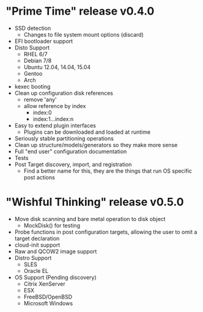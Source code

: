 # "Prime Time" release v0.4.0
* SSD detection
    - Changes to file system mount options (discard)
* EFI bootloader support
* Disto Support
    - RHEL 6/7
    - Debian 7/8
    - Ubuntu 12.04, 14.04, 15.04
    - Gentoo
    - Arch
* kexec booting
* Clean up configuration disk references
    - remove 'any'
    - allow reference by index
        - index:0
        - index:1...index:n
* Easy to extend plugin interfaces
    - Plugins can be downloaded and loaded at runtime
* Seriously stable partitioning operations
* Clean up structure/models/generators so they make more sense
* Full "end user" configuration documentation
* Tests
* Post Target discovery, import, and registration
    - Find a better name for this, they are the things that run OS specific post actions

# "Wishful Thinking" release v0.5.0
* Move disk scanning and bare metal operation to disk object
    - MockDisk() for testing
* Probe functions in post configuration targets, allowing the user to omit a target
declaration
* cloud-init support
* Raw and QCOW2 image support
* Distro Support
    - SLES
    - Oracle EL
* OS Support (Pending discovery)
    - Citrix XenServer
    - ESX
    - FreeBSD/OpenBSD
    - Microsoft Windows
